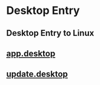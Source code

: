 # Desktop Entry

## Desktop Entry to Linux

## [app.desktop](https://github.com/gurraoptimus/urldesktop/blob/main/app.desktop)

## [update.desktop](https://github.com/gurraoptimus/urldesktop/blob/main/update.desktop)